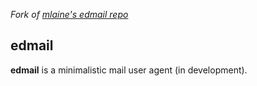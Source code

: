 _Fork of [mlaine's edmail repo](https://notabug.org/mlaine/edmail)_

edmail
------

**edmail** is a minimalistic mail user agent (in development).
